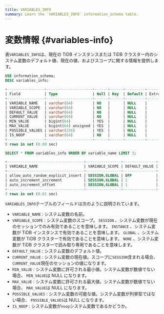 ```yaml
---
title: VARIABLES_INFO
summary: Learn the `VARIABLES_INFO` information_schema table.
---
```


# 変数情報 {#variables-info}

表`VARIABLES_INFO`は、現在の TiDB インスタンスまたは TiDB クラスター内のシステム変数のデフォルト値、現在の値、およびスコープに関する情報を提供します。

```sql
USE information_schema;
DESC variables_info;
```

```sql
+-----------------+---------------------+------+------+---------+-------+
| Field           | Type                | Null | Key  | Default | Extra |
+-----------------+---------------------+------+------+---------+-------+
| VARIABLE_NAME   | varchar(64)         | NO   |      | NULL    |       |
| VARIABLE_SCOPE  | varchar(64)         | NO   |      | NULL    |       |
| DEFAULT_VALUE   | varchar(64)         | NO   |      | NULL    |       |
| CURRENT_VALUE   | varchar(64)         | NO   |      | NULL    |       |
| MIN_VALUE       | bigint(64)          | YES  |      | NULL    |       |
| MAX_VALUE       | bigint(64) unsigned | YES  |      | NULL    |       |
| POSSIBLE_VALUES | varchar(256)        | YES  |      | NULL    |       |
| IS_NOOP         | varchar(64)         | NO   |      | NULL    |       |
+-----------------+---------------------+------+------+---------+-------+
8 rows in set (0.00 sec)
```

```sql
SELECT * FROM variables_info ORDER BY variable_name LIMIT 3;
```

```sql
+-----------------------------------+----------------+---------------+---------------+-----------+-----------+-----------------+---------+
| VARIABLE_NAME                     | VARIABLE_SCOPE | DEFAULT_VALUE | CURRENT_VALUE | MIN_VALUE | MAX_VALUE | POSSIBLE_VALUES | IS_NOOP |
+-----------------------------------+----------------+---------------+---------------+-----------+-----------+-----------------+---------+
| allow_auto_random_explicit_insert | SESSION,GLOBAL | OFF           | OFF           |      NULL |      NULL | NULL            | NO      |
| auto_increment_increment          | SESSION,GLOBAL | 1             | 1             |         1 |     65535 | NULL            | NO      |
| auto_increment_offset             | SESSION,GLOBAL | 1             | 1             |         1 |     65535 | NULL            | NO      |
+-----------------------------------+----------------+---------------+---------------+-----------+-----------+-----------------+---------+
3 rows in set (0.01 sec)
```

`VARIABLES_INFO`テーブルのフィールドは次のように説明されています。

-   `VARIABLE_NAME` : システム変数の名前。
-   `VARIABLE_SCOPE` : システム変数のスコープ。 `SESSION` 、システム変数が現在のセッションでのみ有効であることを意味します。 `INSTANCE` 、システム変数が TiDB インスタンスで有効であることを意味します。 `GLOBAL` 、システム変数が TiDB クラスターで有効であることを意味します。 `NONE` 、システム変数が TiDB クラスターで読み取り専用であることを意味します。
-   `DEFAULT_VALUE` : システム変数のデフォルト値。
-   `CURRENT_VALUE` : システム変数の現在値。スコープに`SESSION`含まれる場合、 `CURRENT_VALUE`現在のセッションの値になります。
-   `MIN_VALUE` : システム変数に許可される最小値。システム変数が数値でない場合、 `MIN_VALUE`は NULL になります。
-   `MAX_VALUE` : システム変数に許可される最大値。システム変数が数値でない場合、 `MAX_VALUE`は NULL になります。
-   `POSSIBLE_VALUES` : システム変数の可能な値。システム変数が列挙型ではない場合、 `POSSIBLE_VALUES`は NULL になります。
-   `IS_NOOP` : システム変数が`noop`システム変数であるかどうか。
